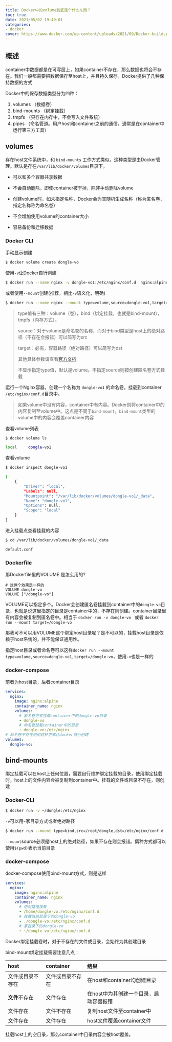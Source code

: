 ```yaml
---
title: Docker中的volume到底是个什么东西？
toc: true
date: 2021/05/02 19:40:01
categories:
- docker
cover: https://www.docker.com/wp-content/uploads/2021/09/Docker-build.png
---
```


## 概述

container中数据都是在可写层上，如果container不存在，那么数据也将会不存在。我们一般都需要把数据保存至host上，并且持久保存。Docker提供了几种保持数据的方式

Docker中的保存数据类型分为四种：

1. volumes  （数据卷）
2. bind-mounts  （绑定挂载）
3. tmpfs （只存在内存中，不会写入文件系统）
4. pipes （命名管道。用户host和container之前的通信，通常是在container中运行第三方工具）

<!-- more -->

## volumes

存在host文件系统中，和 `bind-mounts` 工作方式类似，这种类型是由Docker管理。默认是存在`/var/lib/docker/volumes`目录下。

* 可以和多个容器共享数据

* 不会自动删除，即使container被干掉，除非手动删除volume

* 创建volume时，如未指定名称，Docker会为其随机生成名称（称为匿名卷，指定名称称为命名卷）

* 不会增加使用volume的container大小

* 容易备份和迁移数据

### Docker CLI  

手动显示创建

``` bash
$ docker volume create dongle-vo
```

使用`-v`让Docker自行创建

```bash
$ docker run --name nginx -v dongle-vo1:/etc/nginx/conf.d  nginx:alpine
```

或者使用`--mount`创建(推荐，相比`-v`语义化，明确)

```bash
$ docker run --name nginx --mount type=volume,source=dongle-vo1,target=/etc/nginx/conf.d  nginx:alpine 
```

> type值有三种：volume（卷），bind（绑定挂载，也就是bind-mount），tmpfs（内存方式）。 
>
> source：对于volume是命名卷的名称，而对于bind类型是host上的绝对路径（不存在会报错）可以简写为src
>
> target：必需，容器路径（绝对路径）可以简写为dst
>
> 其他具体参数请查看[官方文档](https://docs.docker.com/storage/)
>
> 不显示指定type值，默认是volume。不指定source则按创建匿名卷方式挂载



运行一个Nginx容器，创建一个名称为 `dongle-vo1` 的命名卷，挂载到container `/etc/nginx/conf.d`目录中。

> 如果volume中没有内容，container中有内容。Docker则将container中的内容复制至volume中。这点是不同于`bind-mount`，`bind-mount`类型的volume中的内容会覆盖container内容

查看volume列表

```bash
$ docker volume ls

local     dongle-vo1
```

查看volume

```bash
$ docker inspect dongle-vo1

[
    {
        "Driver": "local",
        "Labels": null,
        "Mountpoint": "/var/lib/docker/volumes/dongle-vo1/_data",
        "Name": "dongle-vo1",
        "Options": null,
        "Scope": "local"
    }
]

```

进入挂载点查看挂载的内容

```bash
$ cd /var/lib/docker/volumes/dongle-vo1/_data

default.conf
```

### Dockerfile

那Dockerfile里的VOLUME 是怎么用的?

```shell Dockerfile
# 这俩个效果是一样的
VOLUME dongle-vo
VOLUME ["/dongle-vo"]
```

VOLUME可以指定多个。Docker会创建匿名卷挂载到container中的`dongle-vo`目录，也就是说这里指定的目录是container中的，不存在则创建。container目录里有内容会被复制到匿名卷中。相当于 `docker run -v dongle-vo ` 或者  `docker run --mount target=/dongle-vo`

那我可不可以用VOLUME这个绑定host目录呢？是不可以的，挂载host目录是依赖于host系统的，并不能保证通用性。

指定host目录或者命名卷可以这样`docker run --mount type=volume,source=dongle-vo1,target=/dongle-vo`，使用`-v`也是一样的

### docker-compose

前者为host目录，后者container目录

```yaml docker-compose
services:
  nginx:
    image: nginx:alpine
    container_name: nginx
    volumes:
      # 匿名卷方式挂载container中的dongle-vo目录
      - dongle-vo
      # 命名卷挂载container中的目录
      - dongle-vo:/etc/nginx
# 命名卷不存在则用这种方式让docker自行创建      
volumes:
  dongle-vo:
```



## bind-mounts

绑定挂载可以在host上任何位置，需要自行维护绑定挂载的目录，使用绑定挂载时，host上的文件内容会被复制到container中。挂载的文件或目录不存在，则创建

### Docker-CLI

```bash
$ docker run -v ~/dongle:/etc/nginx 
```

`-v`可以用`~`家目录方式或者绝对路径

```bash
$ docker run --mount type=bind,src=/root/dongle,dst=/etc/nginx/conf.d

```

`--mount`source必须是host上的绝对路径，如果不存在则会报错。俩种方式都可以使用`$(pwd)`表示当前目录

### docker-compose

docker-compose使用bind-mount方式，则是这样

```yaml
services:
  nginx:
    image: nginx:alpine
    container_name: nginx
    volumes:
      # 绝对路径挂载
      - /home/dongle-vo:/etc/nginx/conf.d
      # 挂载当前目录下的dongle-vo
      - ./dongle-vo:/etc/nginx/conf.d
      # 家目录下的dongle-vo
      - ~/dongle-vo:/etc/nginx/conf.d
```

Docker绑定挂载卷时，对于不存在的文件或目录，会始终为其创建目录

bind-mount绑定挂载需要注意几点： 

| host             | container        | 结果                                   |
| :--------------- | :--------------- | :------------------------------------- |
| 文件或目录不存在 | 文件或目录不存在 | 在host和container均创建目录            |
| **文件**不存在   | 文件存在         | 在host中为其创建一个目录，启动容器报错 |
| 文件存在         | 文件不存在       | 复制host文件至container中              |
| 文件存在         | 文件存在         | host文件覆盖container文件              |

挂载host上的空目录，那么container中目录内容会被host覆盖。
